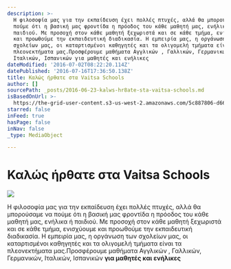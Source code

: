 ```yaml
---
description: >-
  Η φιλοσοφία μας για την εκπαίδευση έχει πολλές πτυχές, αλλά θα μπορούσαμε να
  πούμε ότι η βασική μας φροντίδα η πρόοδος του κάθε μαθητή μας, ενήλικα ή
  παιδιού. Με προσοχή στον κάθε μαθητή ξεχωριστά και σε κάθε τμήμα, ενισχύουμε
  και προωθούμε την εκπαιδευτική διαδικασία. Η εμπειρία μας, η οργάνωση των
  σχολείων μας, οι καταρτισμένοι καθηγητές και τα ολιγομελή τμήματα είναι τα
  πλεονεκτήματα μας.Προσφέρουμε μαθήματα Αγγλικών , Γαλλικών, Γερμανικών,
  Ιταλικών, Ισπανικών για μαθητές και ενήλικες
dateModified: '2016-07-02T08:22:20.114Z'
datePublished: '2016-07-16T17:36:50.138Z'
title: Καλώς ήρθατε στα Vaitsa Schools
author: []
sourcePath: _posts/2016-06-23-kalws-hr8ate-sta-vaitsa-schools.md
isBasedOnUrl: >-
  https://the-grid-user-content.s3-us-west-2.amazonaws.com/5c887806-d66f-4faa-95fa-ce3d552d5931.jpg
starred: false
inFeed: true
hasPage: false
inNav: false
_type: MediaObject

---
```

# **Καλώς ήρθατε στα Vaitsa Schools**
![](https://the-grid-user-content.s3-us-west-2.amazonaws.com/5c887806-d66f-4faa-95fa-ce3d552d5931.jpg)

Η φιλοσοφία μας για την εκπαίδευση έχει πολλές πτυχές, αλλά θα μπορούσαμε να πούμε ότι η βασική μας φροντίδα η πρόοδος του κάθε μαθητή μας, ενήλικα ή παιδιού. Με προσοχή στον κάθε μαθητή ξεχωριστά και σε κάθε τμήμα, ενισχύουμε και προωθούμε την εκπαιδευτική διαδικασία. Η εμπειρία μας, η οργάνωση των σχολείων μας, οι καταρτισμένοι καθηγητές και τα ολιγομελή τμήματα είναι τα πλεονεκτήματα μας.Προσφέρουμε μαθήματα Αγγλικών , Γαλλικών, Γερμανικών, Ιταλικών, Ισπανικών **για μαθητές και ενήλικες**